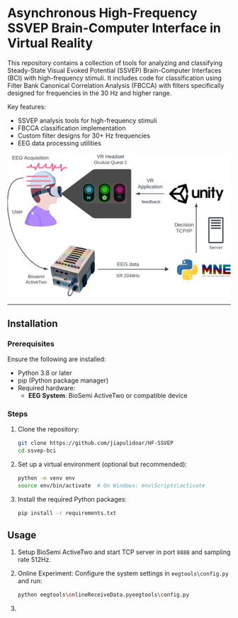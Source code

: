 # Asynchronous High-Frequency SSVEP Brain-Computer Interface in Virtual Reality 

This repository contains a collection of tools for analyzing and classifying Steady-State Visual Evoked Potential (SSVEP) Brain-Computer Interfaces (BCI) with high-frequency stimuli. It includes code for classification using Filter Bank Canonical Correlation Analysis (FBCCA) with filters specifically designed for frequencies in the 30 Hz and higher range.

Key features:
- SSVEP analysis tools for high-frequency stimuli
- FBCCA classification implementation
- Custom filter designs for 30+ Hz frequencies
- EEG data processing utilities



![Component Diagram](./images/BCI_Elements.png)


---

## Installation

### Prerequisites
Ensure the following are installed:
- Python 3.8 or later
- pip (Python package manager)
- Required hardware:
  - **EEG System**: BioSemi ActiveTwo or compatible device

### Steps

1. Clone the repository:
   ```bash
   git clone https://github.com/jiapulidoar/HF-SSVEP
   cd ssvep-bci

2. Set up a virtual environment (optional but recommended):

   ```bash
   python -m venv env
   source env/bin/activate  # On Windows: env\Scripts\activate
3. Install the required Python packages:

   ```bash
   pip install -r requirements.txt

## Usage 

1. Setup BioSemi ActiveTwo and start TCP server in port `8888` and sampling rate 512Hz.

2. Online Experiment: Configure the system settings in `eegtools\config.py` and run: 

   ```bash
   python eegtools\onlineReceiveData.pyeegtools\config.py

3. 
